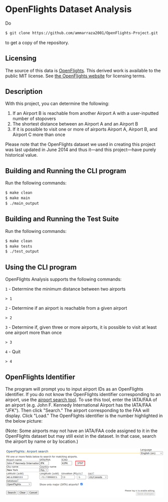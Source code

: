 # OpenFlights Dataset Analysis
Do

```bash
$ git clone https://github.com/ammarraza2001/OpenFlights-Project.git
```
to get a copy of the repository. 

## Licensing
The source of this data is [OpenFlights](openflights.org). This derived work is available to the public MIT license. See [the OpenFlights website](https://openflights.org/data.html#license) for licensing terms.

## Description

With this project, you can determine the following:
1. If an Airport B is reachable from another Airport A with a user-inputted number of stopovers
2. The shortest distance between an Airport A and an Airport B
3. If it is possible to visit one or more of airports Airport A, Airport B, and Airport C more than once

Please note that the OpenFlights dataset we used in creating this project was last updated in June 2014 and thus it—and this project—have purely historical value.

## Building and Running the CLI program

Run the following commands:
```bash
$ make clean
$ make main
$ ./main_output
```

## Building and Running the Test Suite
Run the following commands:
```bash
$ make clean
$ make tests
$ ./test_output
```

## Using the CLI program

OpenFlights Analysis supports the following commands:

`1` - Determine the minimum distance between two airports
```
> 1
```

`2` - Determine if an airport is reachable from a given airport
```
> 2
```

`3` - Determine if, given three or more airports, it is possible to visit at least one airport more than once
```
> 3
```

`4` - Quit
```
> 4
```

## OpenFlights Identifier

The program will prompt you to input airport IDs as an OpenFlights identifier. If you do not know the OpenFlights identifier corresponding to an airport, use the [airport search tool](https://openflights.org/html/apsearch). To use this tool, enter the IATA/FAA of an airport (e.g. John F. Kennedy International Airport has the IATA/FAA "JFK"). Then click "Search." The airport corresponding to the FAA will display. Click "Load." The OpenFlights identifier is the number highlighted in the below picture:

(Note: Some airports may not have an IATA/FAA code assigned to it in the OpenFlights dataset but may still exist in the dataset. In that case, search the airport by name or by location.)

![](RM1.png)

